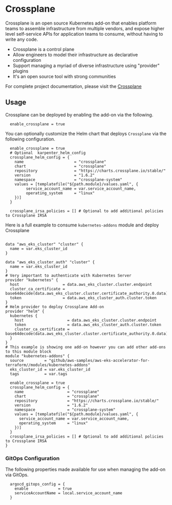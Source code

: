 # Crossplane
Crossplane is an open source Kubernetes add-on that enables platform teams to assemble infrastructure from multiple vendors, and expose higher level self-service APIs for application teams to consume, without having to write any code.

 - Crossplane is a control plane
 - Allow engineers to model their infrastructure as declarative configuration
 - Support managing a myriad of diverse infrastructure using "provider" plugins
 - It's an open source tool with strong communities

For complete project documentation, please visit the [Crossplane](https://crossplane.io/)

## Usage

Crossplane can be deployed by enabling the add-on via the following.

```hcl
  enable_crossplane = true
```

You can optionally customize the Helm chart that deploys `Crossplane` via the following configuration.

```hcl
  enable_crossplane = true
  # Optional  karpenter_helm_config
  crossplane_helm_config = {
    name                      = "crossplane"
    chart                     = "crossplane"
    repository                = "https://charts.crossplane.io/stable/"
    version                   = "1.6.2"
    namespace                 = "crossplane-system"
    values = [templatefile("${path.module}/values.yaml", {
         service_account_name = var.service_account_name,
         operating_system     = "linux"
    })]
  }

  crossplane_irsa_policies = [] # Optional to add additional policies to Crossplane IRSA
```

Here is a full example to consume `kubernetes-addons` module and deploy Crossplane

```hcl

data "aws_eks_cluster" "cluster" {
  name = var.eks_cluster_id
}

data "aws_eks_cluster_auth" "cluster" {
  name = var.eks_cluster_id
}
# Very important to authenticate with Kubernetes Server
provider "kubernetes" {
  host                   = data.aws_eks_cluster.cluster.endpoint
  cluster_ca_certificate = base64decode(data.aws_eks_cluster.cluster.certificate_authority.0.data)
  token                  = data.aws_eks_cluster_auth.cluster.token
}
# Helm provider to deploy Crossplane Add-on
provider "helm" {
  kubernetes {
    host                   = data.aws_eks_cluster.cluster.endpoint
    token                  = data.aws_eks_cluster_auth.cluster.token
    cluster_ca_certificate = base64decode(data.aws_eks_cluster.cluster.certificate_authority.0.data)
  }
}
# This example is showing one add-on however you can add other add-ons to this module block
module "kubernetes-addons" {
  source         = "github/aws-samples/aws-eks-accelerator-for-terraform//modules/kubernetes-addons"
  eks_cluster_id = var.eks_cluster_id
  tags           = var.tags

  enable_crossplane = true
  crossplane_helm_config = {
    name                   = "crossplane"
    chart                  = "crossplane"
    repository             = "https://charts.crossplane.io/stable/"
    version                = "1.6.2"
    namespace              = "crossplane-system"
    values = [templatefile("${path.module}/values.yaml", {
      service_account_name = var.service_account_name,
      operating_system     = "linux"
    })]
  }
  crossplane_irsa_policies = [] # Optional to add additional policies to Crossplane IRSA
}
```

### GitOps Configuration
The following properties made available for use when managing the add-on via GitOps.

```
  argocd_gitops_config = {
    enable             = true
    serviceAccountName = local.service_account_name
  }
```
